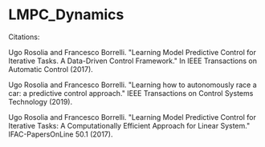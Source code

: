 # LMPC_Dynamics

Citations:

Ugo Rosolia and Francesco Borrelli. "Learning Model Predictive Control for Iterative Tasks. A Data-Driven Control Framework." In IEEE Transactions on Automatic Control (2017).

Ugo Rosolia and Francesco Borrelli. "Learning how to autonomously race a car: a predictive control approach." IEEE Transactions on Control Systems Technology (2019).

Ugo Rosolia and Francesco Borrelli. "Learning Model Predictive Control for Iterative Tasks: A Computationally Efficient Approach for Linear System." IFAC-PapersOnLine 50.1 (2017). 
